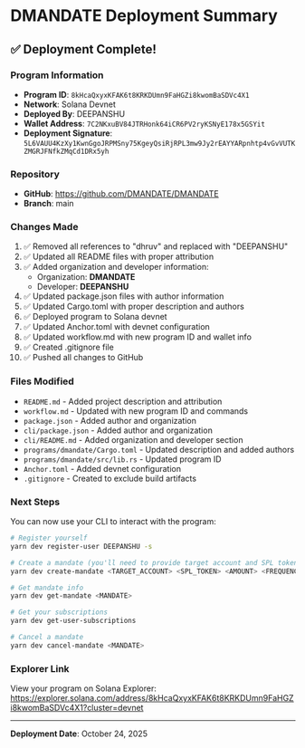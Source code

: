 # DMANDATE Deployment Summary

## ✅ Deployment Complete!

### Program Information
- **Program ID**: `8kHcaQxyxKFAK6t8KRKDUmn9FaHGZi8kwomBaSDVc4X1`
- **Network**: Solana Devnet  
- **Deployed By**: DEEPANSHU
- **Wallet Address**: `7C2NKxuBV84JTRHonk64iCR6PV2ryKSNyE178x5GSYit`
- **Deployment Signature**: `5L6VAUU4KzXy1KwnGgoJRPMSny75KgeyQsiRjRPL3mw9Jy2rEAYYARpnhtp4vGvVUTKZMGRJFNfkZMqCd1DRx5yh`

### Repository
- **GitHub**: https://github.com/DMANDATE/DMANDATE
- **Branch**: main

### Changes Made
1. ✅ Removed all references to "dhruv" and replaced with "DEEPANSHU"
2. ✅ Updated all README files with proper attribution
3. ✅ Added organization and developer information:
   - Organization: **DMANDATE**
   - Developer: **DEEPANSHU**
4. ✅ Updated package.json files with author information
5. ✅ Updated Cargo.toml with proper description and authors
6. ✅ Deployed program to Solana devnet
7. ✅ Updated Anchor.toml with devnet configuration
8. ✅ Updated workflow.md with new program ID and wallet info
9. ✅ Created .gitignore file
10. ✅ Pushed all changes to GitHub

### Files Modified
- `README.md` - Added project description and attribution
- `workflow.md` - Updated with new program ID and commands
- `package.json` - Added author and organization
- `cli/package.json` - Added author and organization
- `cli/README.md` - Added organization and developer section
- `programs/dmandate/Cargo.toml` - Updated description and added authors
- `programs/dmandate/src/lib.rs` - Updated program ID
- `Anchor.toml` - Added devnet configuration
- `.gitignore` - Created to exclude build artifacts

### Next Steps
You can now use your CLI to interact with the program:

```bash
# Register yourself
yarn dev register-user DEEPANSHU -s

# Create a mandate (you'll need to provide target account and SPL token)
yarn dev create-mandate <TARGET_ACCOUNT> <SPL_TOKEN> <AMOUNT> <FREQUENCY> "Name" "Description"

# Get mandate info
yarn dev get-mandate <MANDATE>

# Get your subscriptions
yarn dev get-user-subscriptions

# Cancel a mandate
yarn dev cancel-mandate <MANDATE>
```

### Explorer Link
View your program on Solana Explorer:
https://explorer.solana.com/address/8kHcaQxyxKFAK6t8KRKDUmn9FaHGZi8kwomBaSDVc4X1?cluster=devnet

---
**Deployment Date**: October 24, 2025
